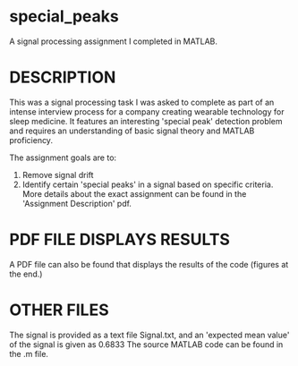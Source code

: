 # special_peaks
A signal processing assignment I completed in MATLAB.

# DESCRIPTION
This was a signal processing task I was asked to complete as part of an intense interview process for a company creating wearable technology for sleep medicine. It features an interesting 'special peak' detection problem and requires an understanding of basic signal theory and MATLAB proficiency. 

The assignment goals are to:  
1. Remove signal drift 
2. Identify certain 'special peaks' in a signal based on specific criteria. More details about the exact assignment can be found in the 'Assignment Description' pdf.

# PDF FILE DISPLAYS RESULTS
A PDF file can also be found that displays the results of the code (figures at the end.)  

# OTHER FILES
The signal is provided as a text file Signal.txt, and an 'expected mean value' of the signal is given as 0.6833
The source MATLAB code can be found in the .m file. 


